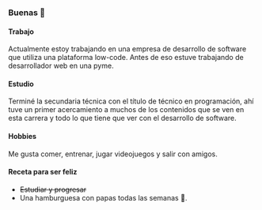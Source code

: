 ### Buenas 👋

#### Trabajo

Actualmente estoy trabajando en una empresa de desarrollo de software que utiliza una plataforma low-code. Antes de eso estuve trabajando de desarrollador web en una pyme.

#### Estudio

Terminé la secundaria técnica con el título de técnico en programación, ahí tuve un primer acercamiento a muchos de los contenidos que se ven en esta carrera y todo lo que tiene que ver con el desarrollo de software.

#### Hobbies

Me gusta comer, entrenar, jugar videojuegos y salir con amigos.

#### Receta para ser feliz

- ~~Estudiar y progresar~~
- Una hamburguesa con papas todas las semanas :hamburger:.

<!--
**mathiUntref/mathiUntref** is a ✨ _special_ ✨ repository because its `README.md` (this file) appears on your GitHub profile.

Here are some ideas to get you started:

- 🔭 I’m currently working on ...
- 🌱 I’m currently learning ...
- 👯 I’m looking to collaborate on ...
- 🤔 I’m looking for help with ...
- 💬 Ask me about ...
- 📫 How to reach me: ...
- 😄 Pronouns: ...
- ⚡ Fun fact: ...
-->

